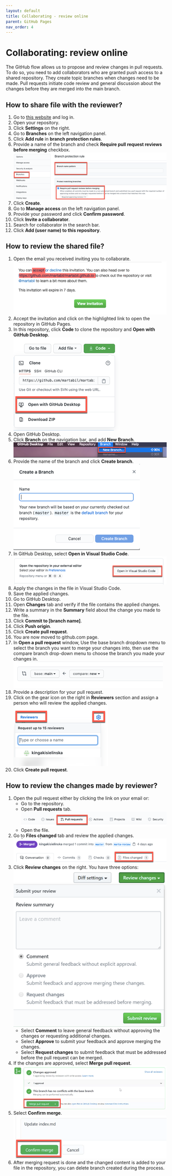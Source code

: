 ```yaml
---
layout: default
title: Collaborating - review online
parent: GitHub Pages
nav_order: 4
---
```

 
# Collaborating: review online  
The GitHub flow allows us to propose and review changes in pull requests. To do so, you need to add collaborators who are granted push access to a shared repository. They create topic branches when changes need to be made. Pull requests initiate code review and general discussion about the changes before they are merged into the main branch.

## How to share file with the reviewer?


1. Go to [this website](https://github.com//) and log in.
2. Open your repository.
3. Click **Settings** on the right.
4. Go to **Branches** on the left navigation panel.
5. Click **Add rule** in **branch protection rules**.
6. Provide a name of the branch and check **Require pull request reviews before merging** checkbox.  
   ![rule](/assets/images/rule.png)
7. Click **Create**.
8. Go to **Manage access** on the left navigation panel.
9.  Provide your password and click **Confirm password**.
10. Click **Invite a collaborator**.
11. Search for collaborator in the search bar.
12. Click **Add (user name) to this repository**.


## How to review the shared file?

1. Open the email you received inviting you to collaborate.  
    ![invite](/assets/images/invite.png)
2. Accept the invitation and click on the highlighted link to open the repository in GitHub Pages.
3. In this repository, click **Code** to clone the repository and **Open with GitHub Desktop**.  
   ![clone](/assets/images/clone.png)
4. Open GitHub Desktop.
5. Click **Branch** on the navigation bar, and add **New Branch**.  
   ![branch](/assets/images/branch.png)
6. Provide the name of the branch and click **Create branch**.  
    ![createbranch](/assets/images/createbranch.png)
7. In GitHub Desktop, select **Open in Visual Studio Code**.  
   ![openin](/assets/images/openin.png)
8. Apply the changes in the file in Visual Studio Code.
9.  Save the applied changes.
10. Go to GitHub Desktop.
11. Open **Changes** tab and verify if the file contains the applied changes.
12. Write a summary in the **Summary** field about the change you made to the file. 
13. Click **Commit to [branch name]**.
14. Click **Push origin**.
15. Click **Create pull request**.
16. You are now moved to github.com page. 
17. In **Open a pull request** window, Use the base branch dropdown menu to select the branch you want to merge your changes into, then use the compare branch drop-down menu to choose the branch you made your changes in.
   ![compare](/assets/images/compare.png)
18. Provide a description for your pull request.
19. Click on the gear icon on the right in **Reviewers** section and assign a person who will review the applied changes.  
   ![reviewers](/assets/images/reviewers.png)
20. Click **Create pull request**.


## How to review the changes made by reviewer?

1. Open the pull request either by clicking the link on your email or:
   - Go to the repository.
   - Open **Pull requests** tab.  
   ![pull](/assets/images/pull.png)
   - Open the file.
2. Go to **Files changed** tab and review the applied changes.  
   ![fileschanged](/assets/images/fileschanged.png)
3. Click **Review changes** on the right. You have three options:  
   ![review](/assets/images/review.png)
    - Select **Comment** to leave general feedback without approving the changes or requesting additional changes.
    - Select **Approve** to submit your feedback and approve merging the changes.
    - Select **Request changes** to submit feedback that must be addressed before the pull request can be merged.
4. If the changes are approved, select **Merge pull request**.  
   ![mergepull](/assets/images/mergepull.png)
5. Select **Confirm merge**.  
   ![confirmmerge](/assets/images/confirmmerge.png)
6. After merging request is done and the changed content is added to your file in the repository, you can delete branch created during the process.